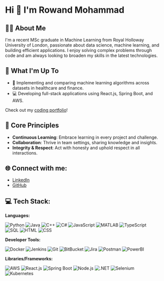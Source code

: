 # Hi 👋 I'm Rowand Mohammad

## 🧑‍💻 About Me

I'm a recent MSc graduate in Machine Learning from Royal Holloway University of London, passionate about data science, machine learning, and building efficient applications. I enjoy solving complex problems through code and am always looking to broaden my skills in the latest technologies.

## 🚀 What I'm Up To

- 🤖 Implementing and comparing machine learning algorithms across datasets in healthcare and finance.
- 💻 Developing full-stack applications using React.js, Spring Boot, and AWS.

Check out my [coding portfolio](https://rowandsmohammad.com)!

## 🌱 Core Principles

- **Continuous Learning**: Embrace learning in every project and challenge.
- **Collaboration**: Thrive in team settings, sharing knowledge and insights.
- **Integrity & Respect**: Act with honesty and uphold respect in all interactions.

## 🌐 Connect with me:
- [LinkedIn](https://www.linkedin.com/in/rowandmohammad/)
- [GitHub](https://github.com/RowandMohammad)

## 💻 Tech Stack:
**Languages:**

![Python](https://img.shields.io/badge/Python-3776AB?style=for-the-badge&logo=python&logoColor=white)
![Java](https://img.shields.io/badge/Java-007396?style=for-the-badge&logo=java&logoColor=white)
![C++](https://img.shields.io/badge/C++-00599C?style=for-the-badge&logo=c%2B%2B&logoColor=white)
![C#](https://img.shields.io/badge/C%23-239120?style=for-the-badge&logo=c-sharp&logoColor=white)
![JavaScript](https://img.shields.io/badge/JavaScript-F7DF1E?style=for-the-badge&logo=javascript&logoColor=black)
![MATLAB](https://img.shields.io/badge/MATLAB-0076A8?style=for-the-badge&logo=mathworks&logoColor=white)
![TypeScript](https://img.shields.io/badge/TypeScript-3178C6?style=for-the-badge&logo=typescript&logoColor=white)
![SQL](https://img.shields.io/badge/SQL-4479A1?style=for-the-badge&logo=postgresql&logoColor=white)
![HTML](https://img.shields.io/badge/HTML5-E34F26?style=for-the-badge&logo=html5&logoColor=white)
![CSS](https://img.shields.io/badge/CSS3-1572B6?style=for-the-badge&logo=css3&logoColor=white)

**Developer Tools:**

![Docker](https://img.shields.io/badge/Docker-2496ED?style=for-the-badge&logo=docker&logoColor=white)
![Jenkins](https://img.shields.io/badge/Jenkins-D24939?style=for-the-badge&logo=jenkins&logoColor=white)
![Git](https://img.shields.io/badge/Git-F05032?style=for-the-badge&logo=git&logoColor=white)
![BitBucket](https://img.shields.io/badge/BitBucket-0052CC?style=for-the-badge&logo=bitbucket&logoColor=white)
![Jira](https://img.shields.io/badge/Jira-0052CC?style=for-the-badge&logo=jira&logoColor=white)
![Postman](https://img.shields.io/badge/Postman-FF6C37?style=for-the-badge&logo=postman&logoColor=white)
![PowerBI](https://img.shields.io/badge/PowerBI-F2C811?style=for-the-badge&logo=powerbi&logoColor=black)

**Libraries/Frameworks:**

![AWS](https://img.shields.io/badge/AWS-232F3E?style=for-the-badge&logo=amazon-aws&logoColor=white)
![React.js](https://img.shields.io/badge/React-61DAFB?style=for-the-badge&logo=react&logoColor=black)
![Spring Boot](https://img.shields.io/badge/Spring%20Boot-6DB33F?style=for-the-badge&logo=spring-boot&logoColor=white)
![Node.js](https://img.shields.io/badge/Node.js-339933?style=for-the-badge&logo=node.js&logoColor=white)
![.NET](https://img.shields.io/badge/.NET-512BD4?style=for-the-badge&logo=.net&logoColor=white)
![Selenium](https://img.shields.io/badge/Selenium-43B02A?style=for-the-badge&logo=selenium&logoColor=white)
![Kubernetes](https://img.shields.io/badge/Kubernetes-326CE5?style=for-the-badge&logo=kubernetes&logoColor=white)
